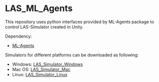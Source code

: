 # LAS_ML_Agents
This repository uses python interfaces provided by ML-Agents package to control LAS-Simulator created in Unity.


Dependency:
* [ML-Agents](https://github.com/Unity-Technologies/ml-agents)


Simulators for different platforms can be downloaded as following:
* Windows: [LAS_Simulator_Windows](https://drive.google.com/drive/folders/1Hm0ZoBgpLSn0LsKrL9IgS75HTeae2dQd?usp=sharing)
* Mac OS: [LAS_Simulator_Mac](https://drive.google.com/drive/folders/1_WdwdUbNqGKcc5wQWtfc6AMbzyggdHbU?usp=sharing)
* Linux: [LAS_Simulator_Linux](https://drive.google.com/drive/folders/1uMtObEytMMHvXKRsJPg50FzmWjL_n6mD?usp=sharing)
